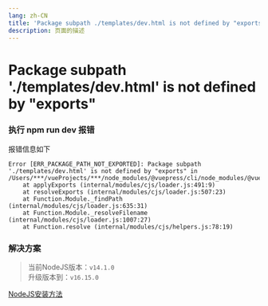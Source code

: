 ```yaml
---
lang: zh-CN   
title: 'Package subpath ./templates/dev.html is not defined by "exports"'    
description: 页面的描述
---
```


# Package subpath './templates/dev.html' is not defined by "exports"

### 执行 npm run dev 报错

报错信息如下

```text
Error [ERR_PACKAGE_PATH_NOT_EXPORTED]: Package subpath './templates/dev.html' is not defined by "exports" in /Users/***/vueProjects/***/node_modules/@vuepress/cli/node_modules/@vuepress/client/package.json
    at applyExports (internal/modules/cjs/loader.js:491:9)
    at resolveExports (internal/modules/cjs/loader.js:507:23)
    at Function.Module._findPath (internal/modules/cjs/loader.js:635:31)
    at Function.Module._resolveFilename (internal/modules/cjs/loader.js:1007:27)
    at Function.resolve (internal/modules/cjs/helpers.js:78:19)
```

### 解决方案

> 当前NodeJS版本：`v14.1.0`  
> 升级版本到：`v16.15.0`

[NodeJS安装方法](CentOS安装NodeJS.md)
